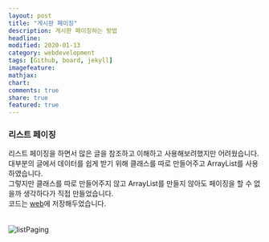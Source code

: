 ```yaml
---
layout: post
title: "게시판 페이징"
description: 게시판 페이징하는 방법
headline: 
modified: 2020-01-13
category: webdevelopment
tags: [Github, board, jekyll]
imagefeature: 
mathjax: 
chart: 
comments: true
share: true
featured: true
---
```


### 리스트 페이징
리스트 페이징을 하면서 많은 글을 참조하고 이해하고 사용해보려했지만 어려웠습니다.  
대부분의 글에서 데이터를 쉽게 받기 위해 클래스를 따로 만들어주고 ArrayList를 사용하였습니다.  
그렇지만 클래스를 따로 만들어주지 않고 ArrayList를 만들지 않아도 페이징을 할 수 없을까 생각하다가 직접 만들었습니다.  
코드는 [web](https://github.com/NamSuJi/Web/tree/master/Board)에 저장해두었습니다.  
<br>
<br>
![listPaging](https://user-images.githubusercontent.com/52815908/72235016-274f2c00-3613-11ea-9442-913e0fe87441.png)
